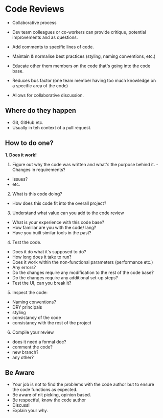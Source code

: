 # Code Reviews

- Collaborative process
- Dev team colleagues or co-workers can provide critique, potential improvements
  and as questions.
- Add comments to specific lines of code.

- Maintain & normalise best practices (styling, naming conventions, etc.)
- Educate other them members on the code that's going into the code base.
- Reduces bus factor (one team member having too much knowledge on a specific
  area of the code)
- Allows for collaborative discussion.

## Where do they happen

- Git, GitHub etc.
- Usually in teh context of a pull request. 

## How to do one?

**1. Does it work!** 

1. Figure out why the code was written and what's the purpose behind it.  - Changes in requirements?

- Issues?
- etc.

2. What is this code doing?

- How does this code fit into the overall project?

3. Understand what value can you add to the code review

- What is your experience with this code base?
- How familiar are you with the code/ lang?
- Have you built similar tools in the past?

4. Test the code.

- Does it do what it's supposed to do?
- How long does it take to run?
- Does it work within the non-functional parameters (performance etc.)
- Any errors?
- Do the changes require any modification to the rest of the code base?
- Do the changes require any additional set-up steps?
- Test the UI, can you break it?

5. Inspect the code:

- Naming conventions?
- DRY principals
- styling
- consistancy of the code
- consistancy with the rest of the project

6. Compile your review

- does it need a formal doc?
- comment the code?
- new branch?
- any other?

## Be Aware

- Your job is not to find the problems with the code author but to ensure the
  code functions as expected. 
- Be aware of nit picking, opinion based.
- Be respectful, know the code author
- Discuss!
- Explain your why.
